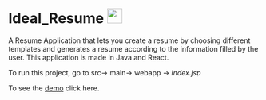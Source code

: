 # Ideal_Resume <img height="30" width="30" src="https://encrypted-tbn0.gstatic.com/images?q=tbn:ANd9GcQl80Q25YDhRknapWZLBHcnfo3APAsem652jTupeQjXyF9MIjX1cJzmaKqubSCncGYk9U8&usqp=CAU">
A Resume Application that lets you create a resume by choosing different templates and generates a resume according to the information filled by the user. This application is made in Java and React.


To run this project, go to src-> main-> webapp -> *index.jsp*

To see the <a href="https://screenrec.com/share/MA907nSTYC">demo</a> click here.
